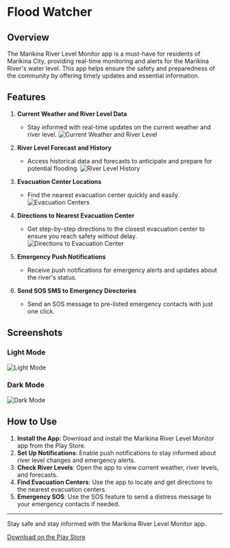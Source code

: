 # Flood Watcher

## Overview
The Marikina River Level Monitor app is a must-have for residents of Marikina City, providing real-time monitoring and alerts for the Marikina River's water level. This app helps ensure the safety and preparedness of the community by offering timely updates and essential information.

## Features
1. **Current Weather and River Level Data**
   - Stay informed with real-time updates on the current weather and river level.
   ![Current Weather and River Level](https://github.com/NathanaelAlmazan/FloodWatcher/blob/master/screenshots/demo_f.jpg)

2. **River Level Forecast and History**
   - Access historical data and forecasts to anticipate and prepare for potential flooding.
   ![River Level History](https://github.com/NathanaelAlmazan/FloodWatcher/blob/master/screenshots/demo_g.jpg)

3. **Evacuation Center Locations**
   - Find the nearest evacuation center quickly and easily.
   ![Evacuation Centers](https://github.com/NathanaelAlmazan/FloodWatcher/blob/master/screenshots/demo_c.jpg)

4. **Directions to Nearest Evacuation Center**
   - Get step-by-step directions to the closest evacuation center to ensure you reach safety without delay.
   ![Directions to Evacuation Center](https://github.com/NathanaelAlmazan/FloodWatcher/blob/master/screenshots/demo_h.PNG)

5. **Emergency Push Notifications**
   - Receive push notifications for emergency alerts and updates about the river's status.

6. **Send SOS SMS to Emergency Directories**
   - Send an SOS message to pre-listed emergency contacts with just one click.

## Screenshots
### Light Mode
![Light Mode](https://github.com/NathanaelAlmazan/FloodWatcher/blob/master/screenshots/demo_c.jpg)

### Dark Mode
![Dark Mode](https://github.com/NathanaelAlmazan/FloodWatcher/blob/master/screenshots/demo_d.jpg)

## How to Use
1. **Install the App**: Download and install the Marikina River Level Monitor app from the Play Store.
2. **Set Up Notifications**: Enable push notifications to stay informed about river level changes and emergency alerts.
3. **Check River Levels**: Open the app to view current weather, river levels, and forecasts.
4. **Find Evacuation Centers**: Use the app to locate and get directions to the nearest evacuation centers.
5. **Emergency SOS**: Use the SOS feature to send a distress message to your emergency contacts if needed.

---

Stay safe and stay informed with the Marikina River Level Monitor app.

[Download on the Play Store](https://play.google.com/store/apps/details?id=com.marikina.river.monitor)
